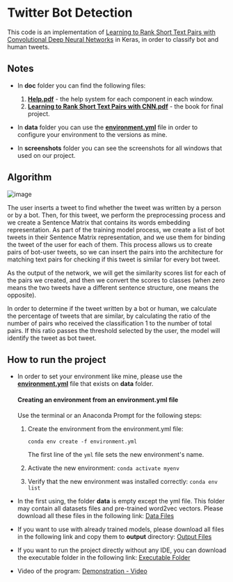 # Twitter Bot Detection
This code is an implementation of [Learning to Rank Short Text Pairs with Convolutional Deep Neural Networks](http://disi.unitn.eu/moschitti/since2013/2015_SIGIR_Severyn_LearningRankShort.pdf "Learning to Rank Short Text Pairs with Convolutional Deep Neural Network") in Keras, in order to classify bot and human tweets.

## Notes
- In **doc** folder you can find the following files:
  1. **[Help.pdf](doc/Help.pdf)** - the help system for each component in each window.
  2. **[Learning to Rank Short Text Pairs with CNN.pdf](doc/Learning%20to%20Rank%20Short%20Text%20Pairs%20with%20CNN.pdf)** - the book for final project.

- In **data** folder you can use the **[environment.yml](data/environment.yml)** file in order to configure your environment to the versions as mine.

- In **screenshots** folder you can see the screenshots for all windows that used on our project.

## Algorithm
![image](https://user-images.githubusercontent.com/34770124/85947286-6586a080-b952-11ea-9898-8592ffadd285.png)

The user inserts a tweet to find whether the tweet was written by a person or by a bot. Then, for this tweet, we perform the preprocessing process and we create a Sentence Matrix that contains its words embedding representation. As part of the training model process, we create a list of bot tweets in their Sentence Matrix representation, and we use them for binding the tweet of the user for each of them. This process allows us to create pairs of bot-user tweets, so we can insert the pairs into the architecture for matching text pairs for checking if this tweet is similar for every bot tweet. 

As the output of the network, we will get the similarity scores list for each of the pairs we created, and then we convert the scores to classes (when zero means the two tweets have a different sentence structure, one means the opposite). 

In order to determine if the tweet written by a bot or human, we calculate the percentage of tweets that are similar, by calculating the ratio of the number of pairs who received the classification 1 to the number of total pairs. If this ratio passes the threshold selected by the user, the model will identify the tweet as bot tweet.

## How to run the project
- In order to set your environment like mine, please use the **[environment.yml](data/environment.yml)** file that exists on **data** folder.

  #### Creating an environment from an environment.yml file
  Use the terminal or an Anaconda Prompt for the following steps:

  1. Create the environment from the environment.yml file: 

 		`conda env create -f environment.yml`

     The first line of the `yml` file sets the new environment's name.

  2. Activate the new environment: `conda activate myenv`

  3. Verify that the new environment was installed correctly:  `conda env list`

- In the first using, the folder **data** is empty except the yml file. This folder may contain all datasets files and pre-trained word2vec vectors. Please download all these files in the following link: [Data Files](https://drive.google.com/drive/folders/1yE9sHTextcNDBoUNW1PbzUa6pPTukWY3?usp=sharing "Data Files")

- If you want to use with already trained models, please download all files in the following link and copy them to **output** directory:  [Output Files](https://drive.google.com/drive/folders/1-vkuU0QhHxYcrzum4e7dy5QcRj4ZswqV?usp=sharing "Output Files")

- If you want to run the project directly without any IDE, you can download the executable folder in the following link: [Executable Folder](https://drive.google.com/drive/folders/1-yBtgDULyCBwzrHTW6ojf1xpCNDrxXvc?usp=sharing "Executable Folder")

- Video of the program: [Demonstration - Video](https://drive.google.com/file/d/1RCppiogy7_ngH8NTGwe_skc7z8yABdYB/view?usp=sharing "Demonstration - Video")
